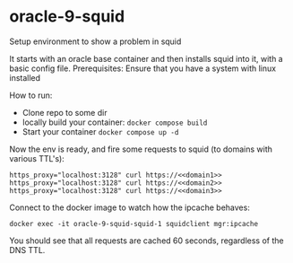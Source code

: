 # oracle-9-squid
Setup environment to show a problem in squid

It starts with an oracle base container and then installs squid into it, with a basic config file.
Prerequisites:
Ensure that you have a system with linux installed

How to run:
- Clone repo to some dir
- locally build your container: `docker compose build`
- Start your container `docker compose up -d`


Now the env is ready, and fire some requests to squid (to domains with various TTL's):
```
https_proxy="localhost:3128" curl https://<<domain1>>
https_proxy="localhost:3128" curl https://<<domain2>>
https_proxy="localhost:3128" curl https://<<domain3>>
```

Connect to the docker image to watch how the ipcache behaves:
```
docker exec -it oracle-9-squid-squid-1 squidclient mgr:ipcache
```

You should see that all requests are cached 60 seconds, regardless of the DNS TTL.





